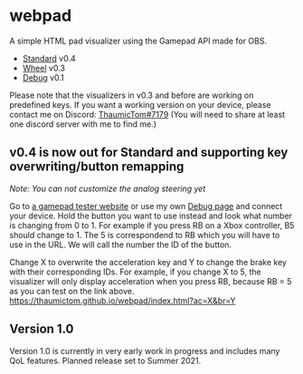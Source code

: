 # webpad
A simple HTML pad visualizer using the Gamepad API made for OBS. 
- [Standard](https://thaumictom.github.io/webpad/index.html) v0.4
- [Wheel](https://thaumictom.github.io/webpad/wheel.html) v0.3
- [Debug](https://thaumictom.github.io/webpad/debug.html) v0.1

Please note that the visualizers in v0.3 and before are working on predefined keys.
If you want a working version on your device, please contact me on Discord: [ThaumicTom#7179](https://discord.gg/Trackmania) (You will need to share at least one discord server with me to find me.)

## v0.4 is now out for Standard and supporting key overwriting/button remapping
*Note: You can not customize the analog steering yet*

Go to [a gamepad tester website](https://greggman.github.io/html5-gamepad-test/) or use my own [Debug page](https://thaumictom.github.io/webpad/debug.html) and connect your device. Hold the button you want to use instead and look what number is changing from 0 to 1. For example if you press RB on a Xbox controller, B5 should change to 1. The 5 is correspondend to RB which you will have to use in the URL. We will call the number the ID of the button.

Change X to overwrite the acceleration key and Y to change the brake key with their corresponding IDs. For example, if you change X to 5, the visualizer will only display acceleration when you press RB, because RB = 5 as you can test on the link above. 
https://thaumictom.github.io/webpad/index.html?ac=X&br=Y
    
## Version 1.0

Version 1.0 is currently in very early work in progress and includes many QoL features. Planned release set to Summer 2021.
